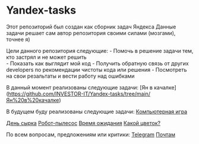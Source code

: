 # Yandex-tasks

Этот репозиторий был создан как сборник задач Яндекса
Данные задачи решает сам автор репозитория своими силами (мозгами), точнее я) 

Цели данного репозитория следующие:
    - Помочь в решение задачи тем, кто застрял и не может решить  
    - Показать как выглядит мой код 
    - Получить обратную связь от других developers по рекомендации чистоты кода или решения 
    - Посмотреть на свои резальтаты и вести работу над ошибками


В данный момент реализованы следующие задачи: 
[Ян в качалке] (https://github.com/INVESTOR-IT/Yandex-tasks/tree/main/Ян%20в%20качалке)


В будущем буду реализованы следующие задачи: 
[Компьютерная игра](https://github.com/INVESTOR-IT/Yandex-tasks)

[День сырка](https://github.com/INVESTOR-IT/Yandex-tasks)
[Робот-пылесос](https://github.com/INVESTOR-IT/Yandex-tasks)
[Время ожидания](https://github.com/INVESTOR-IT/Yandex-tasks)
[Какой цветок?](https://github.com/INVESTOR-IT/Yandex-tasks)


По всем вопросам, предложениям или критики:
[Telegram]()
[Почтам](modek@mail.ru)
